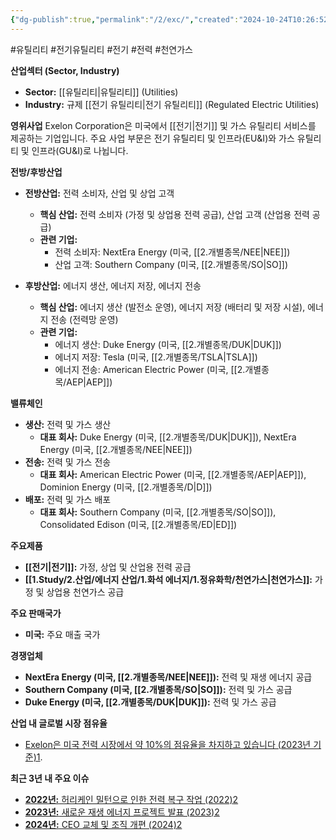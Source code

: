 ```yaml
---
{"dg-publish":true,"permalink":"/2/exc/","created":"2024-10-24T10:26:52.258+09:00","updated":"2025-07-29T21:37:04.642+09:00"}
---
```


#유틸리티 #전기유틸리티 #전기 #전력 #천연가스 


**산업섹터 (Sector, Industry)**

- **Sector:** [[유틸리티\|유틸리티]] (Utilities)
- **Industry:** 규제 [[전기 유틸리티\|전기 유틸리티]] (Regulated Electric Utilities)

**영위사업** Exelon Corporation은 미국에서 [[전기\|전기]] 및 가스 유틸리티 서비스를 제공하는 기업입니다. 주요 사업 부문은 전기 유틸리티 및 인프라(EU&I)와 가스 유틸리티 및 인프라(GU&I)로 나뉩니다.

**전방/후방산업**

- **전방산업:** 전력 소비자, 산업 및 상업 고객
    - **핵심 산업:** 전력 소비자 (가정 및 상업용 전력 공급), 산업 고객 (산업용 전력 공급)
    - **관련 기업:**
        - 전력 소비자: NextEra Energy (미국, [[2.개별종목/NEE\|NEE]])
        - 산업 고객: Southern Company (미국, [[2.개별종목/SO\|SO]])
          
- **후방산업:** 에너지 생산, 에너지 저장, 에너지 전송
    - **핵심 산업:** 에너지 생산 (발전소 운영), 에너지 저장 (배터리 및 저장 시설), 에너지 전송 (전력망 운영)
    - **관련 기업:**
        - 에너지 생산: Duke Energy (미국, [[2.개별종목/DUK\|DUK]])
        - 에너지 저장: Tesla (미국, [[2.개별종목/TSLA\|TSLA]])
        - 에너지 전송: American Electric Power (미국, [[2.개별종목/AEP\|AEP]])

**밸류체인**

- **생산:** 전력 및 가스 생산
    - **대표 회사:** Duke Energy (미국, [[2.개별종목/DUK\|DUK]]), NextEra Energy (미국, [[2.개별종목/NEE\|NEE]])
- **전송:** 전력 및 가스 전송
    - **대표 회사:** American Electric Power (미국, [[2.개별종목/AEP\|AEP]]), Dominion Energy (미국, [[2.개별종목/D\|D]])
- **배포:** 전력 및 가스 배포
    - **대표 회사:** Southern Company (미국, [[2.개별종목/SO\|SO]]), Consolidated Edison (미국, [[2.개별종목/ED\|ED]])

**주요제품**

- **[[전기\|전기]]:** 가정, 상업 및 산업용 전력 공급
- **[[1.Study/2.산업/에너지 산업/1.화석 에너지/1.정유화학/천연가스\|천연가스]]:** 가정 및 상업용 천연가스 공급

**주요 판매국가**

- **미국:** 주요 매출 국가

**경쟁업체**

- **NextEra Energy (미국, [[2.개별종목/NEE\|NEE]]):** 전력 및 재생 에너지 공급
- **Southern Company (미국, [[2.개별종목/SO\|SO]]):** 전력 및 가스 공급
- **Duke Energy (미국, [[2.개별종목/DUK\|DUK]]):** 전력 및 가스 공급

**산업 내 글로벌 시장 점유율**

- [Exelon은 미국 전력 시장에서 약 10%의 점유율을 차지하고 있습니다 (2023년 기준)](https://en.wikipedia.org/wiki/Exelon)[1](https://en.wikipedia.org/wiki/Exelon).

**최근 3년 내 주요 이슈**

- [**2022년:** 허리케인 밀턴으로 인한 전력 복구 작업 (2022)](https://www.exeloncorp.com/)[2](https://www.exeloncorp.com/)
- [**2023년:** 새로운 재생 에너지 프로젝트 발표 (2023)](https://www.exeloncorp.com/)[2](https://www.exeloncorp.com/)
- [**2024년:** CEO 교체 및 조직 개편 (2024)](https://www.exeloncorp.com/)[2](https://www.exeloncorp.com/)
